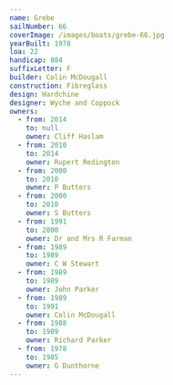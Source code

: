 ```yaml
---
name: Grebe
sailNumber: 66
coverImage: /images/boats/grebe-66.jpg
yearBuilt: 1978
loa: 22
handicap: 884
suffixLetter: F
builder: Colin McDougall
construction: Fibreglass
design: Hardchine
designer: Wyche and Coppock
owners:
  - from: 2014
    to: null
    owner: Cliff Haslam
  - from: 2010
    to: 2014
    owner: Rupert Redington
  - from: 2000
    to: 2010
    owner: P Butters
  - from: 2000
    to: 2010
    owner: S Butters
  - from: 1991
    to: 2000
    owner: Dr and Mrs R Farman
  - from: 1989
    to: 1989
    owner: C W Stewart
  - from: 1989
    to: 1989
    owner: John Parker
  - from: 1989
    to: 1991
    owner: Colin McDougall
  - from: 1988
    to: 1989
    owner: Richard Parker
  - from: 1978
    to: 1985
    owner: G Dunthorne
---
```

